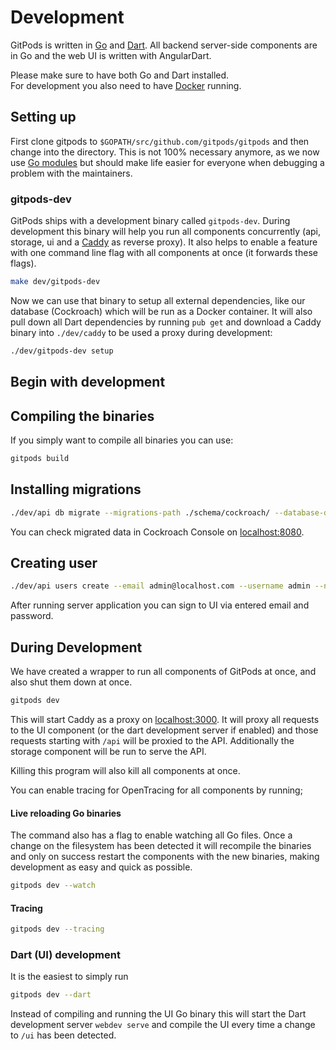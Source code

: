 # Development

GitPods is written in [Go](https://golang.org/) and [Dart](https://www.dartlang.org/).
All backend server-side components are in Go and the web UI is written with AngularDart.

Please make sure to have both Go and Dart installed.  
For development you also need to have [Docker](https://docs.docker.com/install/) running.

## Setting up

First clone gitpods to `$GOPATH/src/github.com/gitpods/gitpods` and then change into the directory.
This is not 100% necessary anymore, as we now use [Go modules](https://github.com/golang/go/wiki/Modules)
but should make life easier for everyone when debugging a problem with the maintainers.

### gitpods-dev

GitPods ships with a development binary called `gitpods-dev`.
During development this binary will help you run all components concurrently
(api, storage, ui and a [Caddy](http://caddyserver.com) as reverse proxy).
It also helps to enable a feature with one command line flag with all
components at once (it forwards these flags).

```bash
make dev/gitpods-dev
```

Now we can use that binary to setup all external dependencies,
like our database (Cockroach) which will be run as a Docker container.
It will also pull down all Dart dependencies by running `pub get` and
download a Caddy binary into `./dev/caddy` to be used a proxy during development:

```bash
./dev/gitpods-dev setup
```

## Begin with development

## Compiling the binaries

If you simply want to compile all binaries you can use:

```bash
gitpods build
```

## Installing migrations

```bash
./dev/api db migrate --migrations-path ./schema/cockroach/ --database-dsn=postgres://root@localhost:26257/gitpods?sslmode=disable
```

You can check migrated data in Cockroach Console on [localhost:8080](http://localhost:8080/).

## Creating user

```bash
./dev/api users create --email admin@localhost.com --username admin --name Admin --password password --database-dsn=postgres://root@localhost:26257/gitpods?sslmode=disable
```

After running server application you can sign to UI via entered email and password.

## During Development

We have created a wrapper to run all components of GitPods at once, and also shut them down at once.

```bash
gitpods dev
```

This will start Caddy as a proxy on [localhost:3000](http://localhost:3000).
It will proxy all requests to the UI component (or the dart development server if enabled)
and those requests starting with `/api` will be proxied to the API.
Additionally the storage component will be run to serve the API.

Killing this program will also kill all components at once.

You can enable tracing for OpenTracing for all components by running;

#### Live reloading Go binaries

The command also has a flag to enable watching all Go files.
Once a change on the filesystem has been detected it will recompile the binaries and
only on success restart the components with the new binaries, making development as easy and quick as possible.

```bash
gitpods dev --watch
```


#### Tracing

```bash
gitpods dev --tracing
```

### Dart (UI) development

It is the easiest to simply run
```bash
gitpods dev --dart
```

Instead of compiling and running the UI Go binary this will start the Dart development server
`webdev serve` and compile the UI every time a change to `/ui` has been detected.

